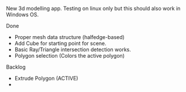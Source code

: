 New 3d modelling app. Testing on linux only but this should also work in Windows OS.

Done

- Proper mesh data structure (halfedge-based) 
- Add Cube for starting point for scene.
- Basic Ray/Triangle intersection detection works.
- Polygon selection (Colors the active polygon)

Backlog

- Extrude Polygon (ACTIVE)
-